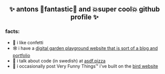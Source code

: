 <h2 align="center">✨ antons 💫fantastic💫 and 💥super cool💥 github profile ✨</h2>

### facts:

- 🎉 i like confetti
- 🕸 i have a [digital garden playground website that is sort of a blog and portfolio](https://antongunnarsson.com)
- 🍕 i talk about code (in swedish) at [asdf.pizza](https://asdf.pizza)
- 🐓 i occasionally post Very Funny Things™ i've built on the [bird website](https://twitter.com/awnton)

<!--
**anton-g/anton-g** is a ✨ _special_ ✨ repository because its `README.md` (this file) appears on your GitHub profile.

Here are some ideas to get you started:

- 🔭 I’m currently working on ...
- 🌱 I’m currently learning ...
- 👯 I’m looking to collaborate on ...
- 🤔 I’m looking for help with ...
- 💬 Ask me about ...
- 📫 How to reach me: ...
- 😄 Pronouns: ...
- ⚡ Fun fact: ...
-->
